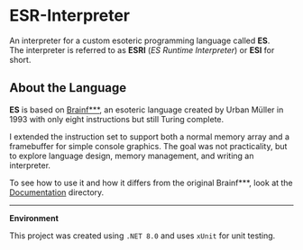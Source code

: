 # ESR-Interpreter

An interpreter for a custom esoteric programming language called **ES**.  
The interpreter is referred to as **ESRI** (*ES Runtime Interpreter*) or **ESI** for short.


## About the Language

**ES** is based on [Brainf***](https://en.wikipedia.org/wiki/Brainfuck), an esoteric language created by Urban Müller in 1993 with only eight instructions but still Turing complete. 

I extended the instruction set to support both a normal memory array and a framebuffer for simple console graphics. The goal was not practicality, but to explore language design, memory management, and writing an interpreter.

To see how to use it and how it differs from the original Brainf***, look at the [Documentation](./Documentation) directory.

---

**Environment**

This project was created using `.NET 8.0` and uses `xUnit` for unit testing.

